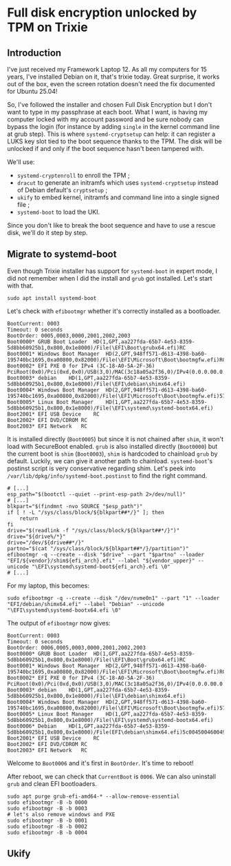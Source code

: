 # Full disk encryption unlocked by TPM on Trixie

## Introduction

I've just received my Framework Laptop 12.
As all my computers for 15 years, I've installed Debian on it, that's trixie today.
Great surprise, it works out of the box, even the screen rotation doesn't need the fix documented for Ubuntu 25.04!

So, I've followed the installer and chosen Full Disk Encryption but I don't want to type in my passphrase at each boot.
What I want, is having my computer locked with my account password and be sure nobody can bypass the login (for instance by adding `single` in the kernel command line at grub step).
This is where `systemd-cryptsetup` can help: it can register a LUKS key slot tied to the boot sequence thanks to the TPM. The disk will be unlocked if and only if the boot sequence hasn't been tampered with.

We'll use:
* `systemd-cryptenroll` to enroll the TPM ;
* `dracut` to generate an initramfs which uses `systemd-cryptsetup` instead of Debian default's `cryptsetup` ;
* `ukify` to embed  kernel, initramfs and command line into a single signed file ;
* `systemd-boot` to load the UKI.

Since you don't like to break the boot sequence and have to use a rescue disk, we'll do it step by step.

## Migrate to systemd-boot

Even though Trixie installer has support for `systemd-boot` in expert mode, I did not remember when I did the install and `grub` got installed.
Let's start with that.

```shell
sudo apt install systemd-boot
```

Let's check with `efibootmgr` whether it's correctly installed as a bootloader.

```
BootCurrent: 0003
Timeout: 0 seconds
BootOrder: 0005,0003,0000,2001,2002,2003
Boot0000* GRUB Boot Loader	HD(1,GPT,aa227fda-65b7-4e53-8359-5d8bb60925b1,0x800,0x1e8000)/File(\EFI\Boot\grubx64.efi)RC
Boot0001* Windows Boot Manager	HD(2,GPT,948ff571-d613-4398-ba60-195740bc1695,0xa00800,0x82000)/File(\EFI\Microsoft\Boot\bootmgfw.efi)RC
Boot0002* EFI PXE 0 for IPv4 (3C-18-A0-5A-2F-36) 	PciRoot(0x0)/Pci(0xd,0x0)/USB(3,0)/MAC(3c18a05a2f36,0)/IPv4(0.0.0.00.0.0.0,0,0)RC
Boot0003* debian	HD(1,GPT,aa227fda-65b7-4e53-8359-5d8bb60925b1,0x800,0x1e8000)/File(\EFI\debian\shimx64.efi)
Boot0004* Windows Boot Manager	HD(2,GPT,948ff571-d613-4398-ba60-195740bc1695,0xa00800,0x82000)/File(\EFI\Microsoft\Boot\bootmgfw.efi)57494e444f5753000100000088000000780000004200430044004f0042004a004500430054003d007b00390064006500610038003600320063002d0035006300640064002d0034006500370030002d0061006300630031002d006600330032006200330034003400640034003700390035007d00000000000100000010000000040000007fff0400
Boot0005* Linux Boot Manager	HD(1,GPT,aa227fda-65b7-4e53-8359-5d8bb60925b1,0x800,0x1e8000)/File(\EFI\systemd\systemd-bootx64.efi)
Boot2001* EFI USB Device	RC
Boot2002* EFI DVD/CDROM	RC
Boot2003* EFI Network	RC
```

It is installed directly (`Boot0005`) but since it is not chained after `shim`, it won't load with SecureBoot enabled.
`grub` is also installed directly (`Boot0000`) but the current boot is `shim` (`Boot0003`), `shim` is hardcoded to chainload `grub` by default. Luckily, we can give it another path to chainload.
`systemd-boot`'s postinst script is very conservative regarding shim. Let's peek into `/var/lib/dpkg/info/systemd-boot.postinst` to find the right command.

```
# [...]
esp_path="$(bootctl --quiet --print-esp-path 2>/dev/null)"
# [...]
blkpart="$(findmnt -nvo SOURCE "$esp_path")"
if [ ! -L "/sys/class/block/${blkpart##*/}" ]; then
    return
fi
drive="$(readlink -f "/sys/class/block/${blkpart##*/}")"
drive="${drive%/*}"
drive="/dev/${drive##*/}"
partno="$(cat "/sys/class/block/${blkpart##*/}/partition")"
efibootmgr -q --create --disk "$drive" --part "$partno" --loader "EFI/${vendor}/shim${efi_arch}.efi" --label "${vendor_upper}" --unicode "\EFI\systemd\systemd-boot${efi_arch}.efi \0"
# [...]
```

For my laptop, this becomes:

```
sudo efibootmgr -q --create --disk "/dev/nvme0n1" --part "1" --loader "EFI/debian/shimx64.efi" --label "Debian" --unicode "\EFI\systemd\systemd-bootx64.efi \0"
```

The output of `efibootmgr` now gives:
```
BootCurrent: 0003
Timeout: 0 seconds
BootOrder: 0006,0005,0003,0000,2001,2002,2003
Boot0000* GRUB Boot Loader	HD(1,GPT,aa227fda-65b7-4e53-8359-5d8bb60925b1,0x800,0x1e8000)/File(\EFI\Boot\grubx64.efi)RC
Boot0001* Windows Boot Manager	HD(2,GPT,948ff571-d613-4398-ba60-195740bc1695,0xa00800,0x82000)/File(\EFI\Microsoft\Boot\bootmgfw.efi)RC
Boot0002* EFI PXE 0 for IPv4 (3C-18-A0-5A-2F-36) 	PciRoot(0x0)/Pci(0xd,0x0)/USB(3,0)/MAC(3c18a05a2f36,0)/IPv4(0.0.0.00.0.0.0,0,0)RC
Boot0003* debian	HD(1,GPT,aa227fda-65b7-4e53-8359-5d8bb60925b1,0x800,0x1e8000)/File(\EFI\debian\shimx64.efi)
Boot0004* Windows Boot Manager	HD(2,GPT,948ff571-d613-4398-ba60-195740bc1695,0xa00800,0x82000)/File(\EFI\Microsoft\Boot\bootmgfw.efi)57494e444f5753000100000088000000780000004200430044004f0042004a004500430054003d007b00390064006500610038003600320063002d0035006300640064002d0034006500370030002d0061006300630031002d006600330032006200330034003400640034003700390035007d00000000000100000010000000040000007fff0400
Boot0005* Linux Boot Manager	HD(1,GPT,aa227fda-65b7-4e53-8359-5d8bb60925b1,0x800,0x1e8000)/File(\EFI\systemd\systemd-bootx64.efi)
Boot0006* Debian	HD(1,GPT,aa227fda-65b7-4e53-8359-5d8bb60925b1,0x800,0x1e8000)/File(EFI\debian\shimx64.efi)5c004500460049005c00730079007300740065006d0064005c00730079007300740065006d0064002d0062006f006f0074007800360034002e0065006600690020005c003000
Boot2001* EFI USB Device	RC
Boot2002* EFI DVD/CDROM	RC
Boot2003* EFI Network	RC
```

Welcome to `Boot0006` and it's first in `BootOrder`. It's time to reboot!

After reboot, we can check that `CurrentBoot` is `0006`. We can also uninstall `grub` and clean EFI bootloaders.

```
sudo apt purge grub-efi-amd64-* --allow-remove-essential
sudo efibootmgr -B -b 0000
sudo efibootmgr -B -b 0003
# let's also remove windows and PXE
sudo efibootmgr -B -b 0001
sudo efibootmgr -B -b 0002
sudo efibootmgr -B -b 0004
```

## Ukify